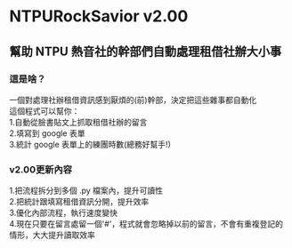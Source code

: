 # NTPURockSavior v2.00
## 幫助 NTPU 熱音社的幹部們自動處理租借社辦大小事

### 這是啥？
一個對處理社辦租借資訊感到厭煩的(前)幹部，決定把這些雜事都自動化  
這個程式可以幫你：  
1.自動從臉書貼文上抓取租借社辦的留言  
2.填寫到 google 表單  
3.統計 google 表單上的練團時數(總務好幫手!)  

### v2.00更新內容
1.把流程拆分到多個 .py 檔案內，提升可讀性  
2.把統計跟填寫租借資訊分開，提升效率  
3.優化內部流程，執行速度變快  
4.現在只要在留言處留一個'#'，程式就會忽略掉以前的留言，不會有重複登記的情形，大大提升讀取效率
